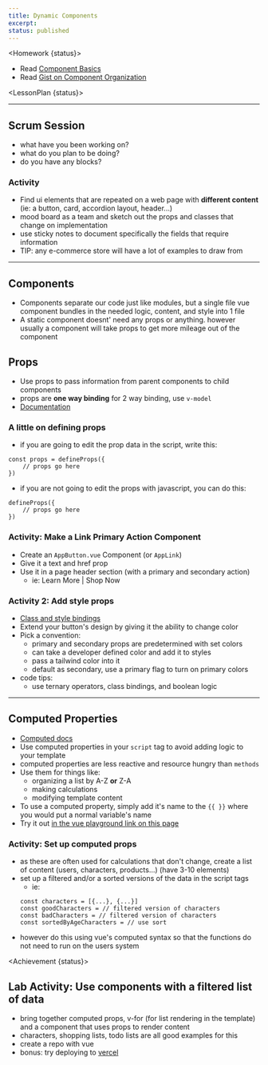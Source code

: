 ```yaml
---
title: Dynamic Components
excerpt:
status: published
---
```


<script>
	import Homework from "$lib/components/Homework.svelte";
	import LessonPlan from "$lib/components/LessonPlan.svelte";
 	import Achievement from "$lib/components/Achievement.svelte";
</script>

<Homework {status}>

- Read [Component Basics](https://vuejs.org/guide/essentials/component-basics)
- Read [Gist on Component Organization](https://vuejs.org/api/built-in-directives.html#v-for)
</Homework>

<LessonPlan {status}>

---



<h2 id="scrum-meeting">Scrum Session</h2>

- what have you been working on?
- what do you plan to be doing?
- do you have any blocks?

### Activity
- Find ui elements that are repeated on a web page with **different content** (ie: a button, card, accordion layout, header...)
- mood board as a team and sketch out the props and classes that change on implementation
- use sticky notes to document specifically the fields that require information
- TIP: any e-commerce store will have a lot of examples to draw from

---

<h2>Components</h2>

- Components separate our code just like modules, but a single file vue component bundles in the needed logic, content, and style into 1 file
- A static component doesnt' need any props or anything. however usually a component will take props to get more mileage out of the component


## Props

- Use props to pass information from parent components to child components
- props are **one way binding** for 2 way binding, use `v-model`
- [Documentation](https://vuejs.org/guide/components/props.html#props)

### A little on defining props
- if you are going to edit the prop data in the script, write this:
```
const props = defineProps({
	// props go here
})
```
- if you are not going to edit the props with javascript, you can do this:
```
defineProps({
	// props go here
})
```

### Activity: Make a Link Primary Action Component
- Create an `AppButton.vue` Component (or `AppLink`)
- Give it a text and href prop
- Use it in a page header section (with a primary and secondary action)
	- ie: Learn More | Shop Now


### Activity 2: Add style props

- [Class and style bindings](https://vuejs.org/guide/essentials/class-and-style.html)
- Extend your button's design by giving it the ability to change color
- Pick a convention:
	- primary and secondary props are predetermined with set colors
	- can take a developer defined color and add it to styles
	- pass a tailwind color into it
	- default as secondary, use a primary flag to turn on primary colors
- code tips:
	- use ternary operators, class bindings, and boolean logic

---


<h2> Computed Properties</h2>

- [Computed docs](https://vuejs.org/guide/essentials/computed)
- Use computed properties in your `script` tag to avoid adding logic to your template
- computed properties are less reactive and resource hungry than `methods`
- Use them for things like:
  - organizing a list by A-Z **or** Z-A
  - making calculations
  - modifying template content
- To use a computed property, simply add it's name to the `{{ }}` where you would put a normal variable's name
- Try it out [in the vue playground link on this page](https://vuejs.org/guide/essentials/computed.html)

### Activity: Set up computed props
- as these are often used for calculations that don't change, create a list of content (users, characters, products...) (have 3-10 elements)
- set up a filtered and/or a sorted versions of the data in the script tags
	- ie: 
	```
	const characters = [{...}, {...}]
	const goodCharacters = // filtered version of characters
	const badCharacters = // filtered version of characters
	const sortedByAgeCharacters = // use sort
	```
- however do this using vue's computed syntax so that the functions do not need to run on the users system


</LessonPlan>

<Achievement {status}>

<h2>Lab Activity: Use components with a filtered list of data</h2>

- bring together computed props, v-for (for list rendering in the template) and a component that uses props to render content
- characters, shopping lists, todo lists are all good examples for this
- create a repo with vue
- bonus: try deploying to [vercel](https://vercel.com)

</Achievement>
